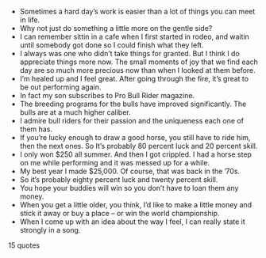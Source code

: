  - Sometimes a hard day’s work is easier than a lot of things you can meet in life.
 - Why not just do something a little more on the gentle side?
 - I can remember sittin in a cafe when I first started in rodeo, and waitin until somebody got done so I could finish what they left.
 - I always was one who didn’t take things for granted. But I think I do appreciate things more now. The small moments of joy that we find each day are so much more precious now than when I looked at them before.
 - I’m healed up and I feel great. After going through the fire, it’s great to be out performing again.
 - In fact my son subscribes to Pro Bull Rider magazine.
 - The breeding programs for the bulls have improved significantly. The bulls are at a much higher caliber.
 - I admire bull riders for their passion and the uniqueness each one of them has.
 - If you’re lucky enough to draw a good horse, you still have to ride him, then the next ones. So It’s probably 80 percent luck and 20 percent skill.
 - I only won $250 all summer. And then I got crippled. I had a horse step on me while performing and it was messed up for a while.
 - My best year I made $25,000. Of course, that was back in the ’70s.
 - So it’s probably eighty percent luck and twenty percent skill.
 - You hope your buddies will win so you don’t have to loan them any money.
 - When you get a little older, you think, I’d like to make a little money and stick it away or buy a place – or win the world championship.
 - When I come up with an idea about the way I feel, I can really state it strongly in a song.

15 quotes